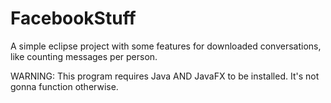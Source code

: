 # FacebookStuff
A simple eclipse project with some features for downloaded conversations, like counting messages per person.

WARNING:
This program requires Java AND JavaFX to be installed. It's not gonna function otherwise.
